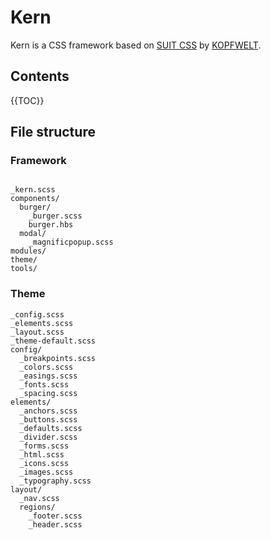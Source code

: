 # Kern
Kern is a CSS framework based on [SUIT CSS](https://suitcss.github.io) by [KOPFWELT](https://kopfwelt.com).
## Contents
{{TOC}}

## File structure
### Framework

```

_kern.scss
components/
  burger/
    _burger.scss
    burger.hbs
  modal/
    _magnificpopup.scss
modules/
theme/
tools/
```
### Theme

```
_config.scss
_elements.scss
_layout.scss
_theme-default.scss
config/
  _breakpoints.scss
  _colors.scss
  _easings.scss
  _fonts.scss
  _spacing.scss
elements/
  _anchors.scss
  _buttons.scss
  _defaults.scss
  _divider.scss
  _forms.scss
  _html.scss
  _icons.scss
  _images.scss
  _typography.scss
layout/
  _nav.scss
  regions/
    _footer.scss
    _header.scss
```
